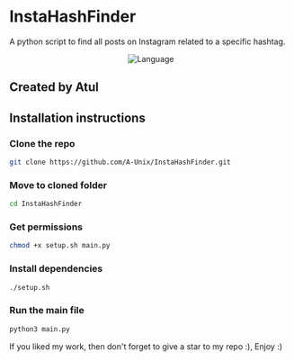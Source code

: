 # InstaHashFinder
 A python script to find all posts on Instagram related to a specific hashtag.

<p align="center">
  <img src="https://img.shields.io/badge/Language-Python/Bash-cyan" alt="Language" />
</p>

## Created by Atul

## Installation instructions
 ### Clone the repo
  ```bash
  git clone https://github.com/A-Unix/InstaHashFinder.git
  ```
 ### Move to cloned folder
 ```bash
 cd InstaHashFinder
 ```
 ### Get permissions
  ```bash
  chmod +x setup.sh main.py
  ```
 ### Install dependencies
  ```bash
  ./setup.sh
  ```
 ### Run the main file
  ```bash
  python3 main.py
  ```
If you liked my work, then don't forget to give a star to my repo :), Enjoy :)